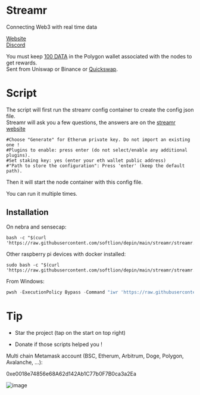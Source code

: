 # Streamr

Connecting Web3 with real time data

[Website](https://streamr.network/)  
[Discord](https://discord.gg/gZAm8P7hK8)

You must keep [100 DATA](https://streamr.network/stake-and-earn/) in the Polygon wallet associated with the nodes to get rewards.  
Sent from Uniswap or Binance or [Quickswap](https://quickswap.exchange/#/swap?outputCurrency=0x3a9A81d576d83FF21f26f325066054540720fC34&swapIndex=0&currency0=ETH).

# Script

The script will first run the streamr config container to create the config json file.  
Streamr will ask you a few questions, the answers are on the [streamr website](https://docs.streamr.network/node-runners/run-a-node/)

```
#Choose "Generate" for Etherum private key. Do not import an existing one !
#Plugins to enable: press enter (do not select/enable any additional plugins).
#Set staking key: yes (enter your eth wallet public address)
#"Path to store the configuration": Press 'enter' (keep the default path).
```

Then it will start the node container with this config file.

You can run it multiple times.

## Installation

On nebra and sensecap:

```shell
bash -c "$(curl 'https://raw.githubusercontent.com/softlion/depin/main/streamr/streamr.sh')"
```

Other raspberry pi devices with docker installed:
```shell
sudo bash -c "$(curl 'https://raw.githubusercontent.com/softlion/depin/main/streamr/streamr.sh')"
```

From Windows:
```powershell
pwsh -ExecutionPolicy Bypass -Command "iwr 'https://raw.githubusercontent.com/softlion/depin/main/streamr/streamr.ps1' | iex"
```

# Tip

* Star the project (tap on the start on top right)

* Donate if those scripts helped you !  

Multi chain Metamask account (BSC, Etherum, Arbitrum, Doge, Polygon, Avalanche, ...):

0xe0018e74856e68A62d142Ab1C77b0F7B0ca3a2Ea

![image](https://github.com/softlion/defli/assets/190756/9d4f1589-5f7f-46f4-ae0d-1190d2e22762)
